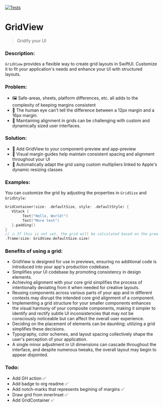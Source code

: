 [![Tests](https://github.com/sentryco/GridView/actions/workflows/Tests.yml/badge.svg)](https://github.com/sentryco/GridView/actions/workflows/Tests.yml)

# GridView

> Gridify your UI

### Description:
`GridView` provides a flexible way to create grid layouts in SwiftUI. Customize it to fit your application's needs and enhance your UI with structured layouts.

### Problem: 
- 🖼️ Safe-areas, sheets, platform differences, etc. all adds to the complexity of keeping margins consistent
- 🫣 The human eye can't tell the difference between a 12px margin and a 16px margin. 
- 🥵 Maintaining alignment in grids can be challenging with custom and dynamically sized user interfaces.

### Solution: 
- 📐 Add GridView to your component-preview and app-preview
- 🎯 Visual margin guides help maintain consistent spacing and alignment throughout your UI
- 🤖 Automatically adapt the grid using custom multipliers linked to Apple's dynamic resizing classes


### Examples:

You can customize the grid by adjusting the properties in `GridSize` and `GridStyle`:

```swift
GridContainer(size: .defaultSize, style: .defaultStyle) {
   VStack {
        Text("Hello, World!")
        Text("More text")
   }.padding()
}
// ⚠️️ If this is not set, the grid will be calculated based on the preexisting frame
.frame(size: GridView.defaultSize.size) 
```

### Benefits of using a grid: 
- GridView is designed for use in previews, ensuring no additional code is introduced into your app's production codebase.
- Simplifies your UI codebase by promoting consistency in design elements.
- Achieving alignment with your core grid simplifies the process of intentionally deviating from it when needed for creative layouts.
- Reusing components across various parts of your app and in different contexts may disrupt the intended core grid alignment of a component.
- Implementing a grid structure for your smaller components enhances the visual harmony of your composite components, making it simpler to identify and rectify subtle UI inconsistencies that may not be consciously noticeable but can affect the overall user experience.
- Deciding on the placement of elements can be daunting; utilizing a grid simplifies these decisions.
- Typography, color schemes, and layout spacing collectively shape the user's perception of your application.
- A single minor adjustment in UI dimensions can cascade throughout the interface, and despite numerous tweaks, the overall layout may begin to appear disjointed.

### Todo: 
- Add GH action ✅
- Add badge to org readme ✅
- Add notch-marks that represents begining of margins ✅
- Draw grid from innerInset ✅
- Add GridContainer ✅

